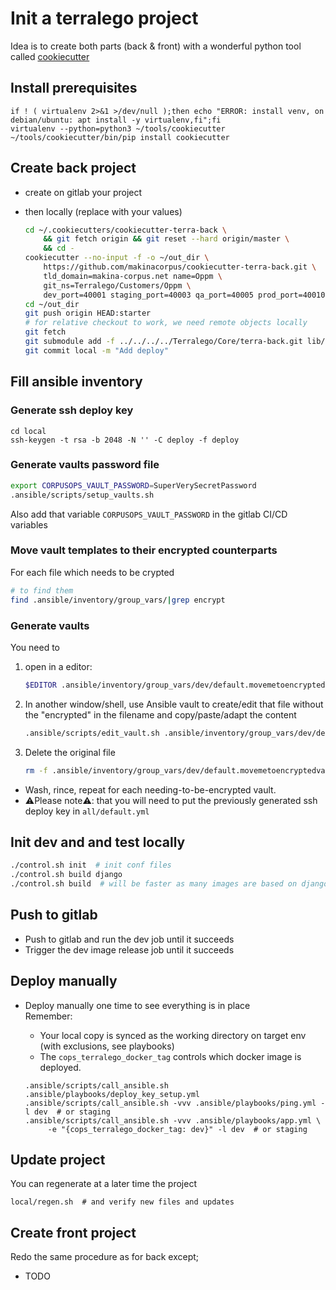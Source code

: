 # Init a terralego project

Idea is to create both parts (back & front) with a wonderful python tool called [cookiecutter](https://github.com/audreyr/cookiecutter)

##  Install prerequisites
```
if ! ( virtualenv 2>&1 >/dev/null );then echo "ERROR: install venv, on debian/ubuntu: apt install -y virtualenv,fi";fi
virtualenv --python=python3 ~/tools/cookiecutter
~/tools/cookiecutter/bin/pip install cookiecutter
```

## Create back project

- create on gitlab your project
- then locally (replace with your values)

    ```sh
    cd ~/.cookiecutters/cookiecutter-terra-back \
        && git fetch origin && git reset --hard origin/master \
        && cd -
    cookiecutter --no-input -f -o ~/out_dir \
        https://github.com/makinacorpus/cookiecutter-terra-back.git \
        tld_domain=makina-corpus.net name=Oppm \
        git_ns=Terralego/Customers/Oppm \
        dev_port=40001 staging_port=40003 qa_port=40005 prod_port=40010
    cd ~/out_dir
    git push origin HEAD:starter
    # for relative checkout to work, we need remote objects locally
    git fetch
    git submodule add -f ../../../../Terralego/Core/terra-back.git lib/terra-back
    git commit local -m "Add deploy"
    ```

## Fill ansible inventory

### Generate ssh deploy key
```ssh
cd local
ssh-keygen -t rsa -b 2048 -N '' -C deploy -f deploy
```

### Generate vaults password file
```sh
export CORPUSOPS_VAULT_PASSWORD=SuperVerySecretPassword
.ansible/scripts/setup_vaults.sh
```

Also add that variable ``CORPUSOPS_VAULT_PASSWORD`` in the gitlab CI/CD variables

### Move vault templates to their encrypted counterparts
For each file which needs to be crypted
```sh
# to find them
find .ansible/inventory/group_vars/|grep encrypt
```

### Generate vaults
You need to
1. open in a editor: 

    ```sh
    $EDITOR .ansible/inventory/group_vars/dev/default.movemetoencryptedvault.yml
    ```
2. In another window/shell, use Ansible vault to create/edit that file without the "encrypted" in the filename and 
copy/paste/adapt the content 

    ```sh
    .ansible/scripts/edit_vault.sh .ansible/inventory/group_vars/dev/default.yml
    ```
3. Delete the original file

    ```sh
    rm -f .ansible/inventory/group_vars/dev/default.movemetoencryptedvault.yml
    ```

- Wash, rince, repeat for each needing-to-be-encrypted vault.
- ⚠️Please note⚠️: that you will need to put the previously generated ssh deploy key in ```all/default.yml```

## Init dev and and test locally
```sh
./control.sh init  # init conf files
./control.sh build django
./control.sh build  # will be faster as many images are based on django
```

## Push to gitlab
- Push to gitlab and run the dev job until it succeeds
- Trigger the dev image release job until it succeeds


## Deploy manually
- Deploy manually one time to see everything is in place<br/>
  Remember:
    - Your local copy is synced as the working directory on target env (with exclusions, see playbooks)
    - The ``cops_terralego_docker_tag`` controls which docker image is deployed.

    ```
    .ansible/scripts/call_ansible.sh .ansible/playbooks/deploy_key_setup.yml
    .ansible/scripts/call_ansible.sh -vvv .ansible/playbooks/ping.yml -l dev  # or staging
    .ansible/scripts/call_ansible.sh -vvv .ansible/playbooks/app.yml \
         -e "{cops_terralego_docker_tag: dev}" -l dev  # or staging 
    ```

## Update project
You can regenerate at a later time the project
```
local/regen.sh  # and verify new files and updates
```

## Create front project

Redo the same procedure as for back except;
- TODO



